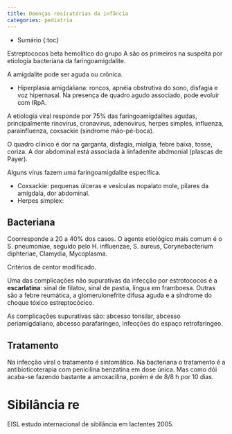 ```yaml
---
title: Doenças resíratórias da infância
categories: pediatria
---
```


* Sumário
{:toc}

Estreptococos beta hemolítico do grupo A são os primeiros na suspeita por etiologia bacteriana da faringoamigdalite.

A amigdalite pode ser aguda ou crônica.

* Hiperplasia amigdaliana: roncos, apnéia obstrutiva do sono, disfagia e voz hipernasal. Na presença de quadro agudo associado, pode evoluir com IRpA.

A etiologia viral responde por 75% das faringoamigdalites agudas, principalmente rinovirus, cronavirus, adenovirus, herpes simples, influenza, parainfluenza, coxsackie (síndrome mão-pé-boca).

O quadro clínico é dor na garganta, disfagia, mialgia, febre baixa, tosse, coriza. A dor abdominal está associada à linfadenite abdmonial (plascas de Payer).


Alguns vírus fazem uma faringoamigdalite específica.

* Coxsackie: pequenas úlceras e vesículas nopalato mole, pilares da amígdala, dor abdominal.
* Herpes simplex:




## Bacteriana

Coorresponde a 20 a 40% dos casos. O agente etiológico mais comum é o S. pneumoniae, seguido pelo H. influenzae, S. aureus, Corynebacterium diphteriae, Clamydia, Mycoplasma.

Critérios de centor modificado.

Uma das complicações não supurativas da infecção por estrotococos é a **escarlatina**: sinal de filatov, sinal de pastia, língua em framboesa. Outras são a febre reumática, a glomerulonefrite difusa aguda e a síndrome do choque tóxico estreptocócico.

As complicações supurativas são: abcesso tonsilar, abcesso periamigdaliano, abcesso parafaríngeo, infecções do espaço retrofaríngeo.

## Tratamento

Na infecção viral o tratamento é sintomático. Na bacteriana o tratamento é a antibioticoterapia com penicilina benzatina em dose única. Mas como dói acaba-se fazendo bastante a amoxacilina, porém é de 8/8 h por 10 dias.

# Sibilância re


EISL estudo internacional de sibilância em lactentes 2005.
